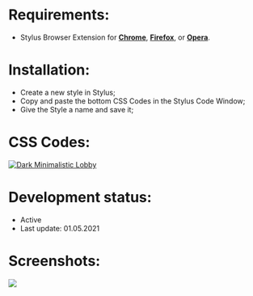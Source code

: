 # Requirements:
 - Stylus Browser Extension for [**Chrome**](https://chrome.google.com/webstore/detail/stylus/clngdbkpkpeebahjckkjfobafhncgmne), [**Firefox**](https://addons.mozilla.org/en-US/firefox/addon/styl-us/), or [**Opera**](https://addons.opera.com/en/extensions/details/stylus/).

# Installation:
 - Create a new style in Stylus;
 - Copy and paste the bottom CSS Codes in the Stylus Code Window;
 - Give the Style a name and save it;

# CSS Codes:
[![Dark Minimalistic Lobby](https://img.shields.io/badge/Instant%20install%20Minimalistic%20Lobby-2B2721.svg?style=popout&logoColor=007ACC&labelColor=B58863&logo=visual-studio-code)](https://raw.githubusercontent.com/MadameSolette/Stylus/master/lichess.org/main.css)

# Development status:
 - Active
 - Last update: 01.05.2021

# Screenshots:
<image src="https://raw.githubusercontent.com/MadameSolette/Stylus/master/lichess.org/images/minimalistic-lobby.png">
